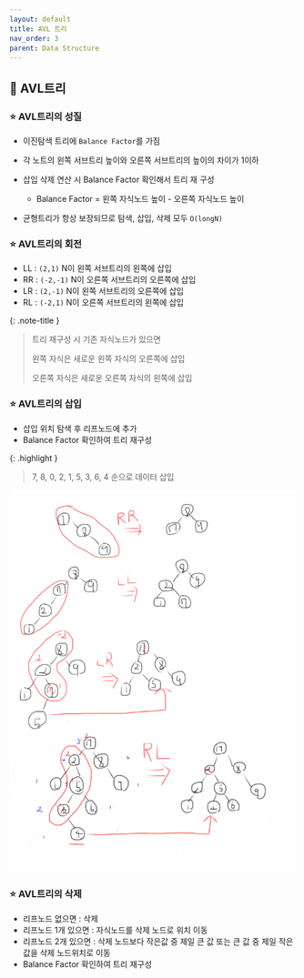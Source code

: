 ```yaml
---
layout: default
title: AVL 트리
nav_order: 3
parent: Data Structure
---
```




## 📑 AVL트리

### ⭐ AVL트리의 성질

- 이진탐색 트리에 `Balance Factor`를 가짐
- 각 노트의 왼쪽 서브트리 높이와 오른쪽 서브트리의 높이의 차이가 1이하
- 삽입 삭제 연산 시 Balance Factor 확인해서 트리 재 구성

  - Balance Factor = 왼쪽 자식노드 높이 - 오른쪽 자식노드 높이

- 균형트리가 항상 보장되므로 탐색, 삽입, 삭제 모두 `O(longN)`

  

### ⭐ AVL트리의 회전

- LL : `(2,1)` N이 왼쪽 서브트리의 왼쪽에 삽입
- RR : `(-2,-1)` N이 오른쪽 서브트리의 오른쪽에 삽입
- LR : `(2,-1)` N이 왼쪽 서브트리의 오른쪽에 삽입
- RL : `(-2,1)` N이 오른쪽 서브트리의 왼쪽에 삽입

{: .note-title }

> 트리 재구성 시 기존 자식노드가 있으면
>
> 왼쪽 자식은 새로운 왼쪽 자식의 오른쪽에 삽입
>
> 오른쪽 자식은 새로운 오른쪽 자식의 왼쪽에 삽입



### ⭐ AVL트리의 삽입

- 삽입 위치 탐색 후 리프노드에 추가
- Balance Factor 확인하여 트리 재구성

{: .highlight }

> 7,  8, 0, 2, 1, 5, 3, 6, 4 순으로 데이터 삽입

![](https://github.com/beeguriri/beeguriri.github.io/blob/main/docs/img/avltree.PNG?raw=true)



### ⭐ AVL트리의 삭제

- 리프노드 없으면 : 삭제
- 리프노드 1개 있으면 : 자식노드를 삭제 노드로 위치 이동
- 리프노드 2개 있으면 : 삭제 노드보다 작은값 중 제일 큰 값 또는 큰 값 중 제일 작은 값을 삭제 노드위치로 이동
- Balance Factor 확인하여 트리 재구성
